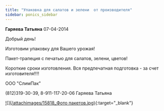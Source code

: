 ```yaml
---
title: "Упаковка для салатов и зелени  от производителя"
sidebar: ponics_sidebar
---
```


**Гаряева Татьяна** 07-04-2014

Добрый день! 

Изготовим упаковку для Вашего урожая!

Пакет-трапеция с печатью для салатов, зелени, цветов!

Короткие сроки изготовления. Вся предпечатная подготовка - за счет изготовителя!!!!

ООО "СлимПак" 

(812)319-30-39, 8-911-117-20-06 Гаряева Татьяна

[![](/attachimages/15818_Фото пакетов.jpg)](https://t.me/ponics_ru_files/12517){:target="_blank"}

